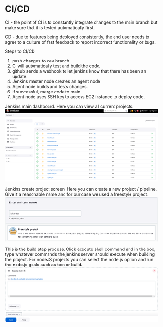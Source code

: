 # CI/CD

CI - the point of CI is to constantly integrate changes to the main branch but make sure that it is tested automatically first.

CD - due to features being deployed consistently, the end user needs to agree to a culture of fast feedback to report incorrect functionality or bugs.

Steps to CI/CD
1. push changes to dev branch
2. CI will automatically test and build the code.
3. github sends a webhook to let jenkins know that there has been an update.
4. Jenkins master node creates an agent node
5. Agent node builds and tests changes.
6. If successful, merge code to main.
7. Agent node uses SSH key to access EC2 instance to deploy code.

Jenkins main dashboard. Here you can view all current projects.
![Alt text](jenkins-dashboard.png)

Jenkins create project screen. Here you can create a new project / pipeline. Give it a reasonable name and for our case we used a freestyle project.
![Alt text](jenkins-create-project.png)

This is the build step process. Click execute shell command and in the box, type whatever commands the jenkins server should execute when building the project. For nodeJS projects you can select the node.js option and run the node.js goals such as test or build.
![Alt text](jenkins-build-step.png)

